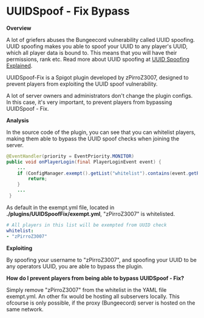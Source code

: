 # UUIDSpoof - Fix Bypass

**Overview**

A lot of griefers abuses the Bungeecord vulnerability called UUID spoofing. UUID spoofing makes you able to spoof your UUID to any player's UUID, which all player data is bound to. This means that you will have their permissions, rank etc. Read more about UUID spoofing at [UUID Spoofing Explained](https://github.com/WodxTV/Griefing-Methods/tree/master/Exploitation/UUID%20Spoofing).

UUIDSpoof-Fix is a Spigot plugin developed by zPirroZ3007, designed to prevent players from exploiting the UUID spoof vulnerability.

A lot of server owners and administrators don't change the plugin configs. In this case, it's very important, to prevent players from bypassing UUIDSpoof - Fix.

**Analysis**

In the source code of the plugin, you can see that you can whitelist players, making them able to bypass the UUID spoof checks when joining the server.
```java
@EventHandler(priority = EventPriority.MONITOR)
public void onPlayerLogin(final PlayerLoginEvent event) {
    ...
    if (ConfigManager.exempt().getList("whitelist").contains(event.getPlayer().getName())) {
        return;
    }
    ...
 }
 ```

 As default in the exempt.yml file, located in **./plugins/UUIDSpoofFix/exempt.yml**, "zPirroZ3007" is whitelisted.
 ```yaml
 # All players in this list will be exempted from UUID check
whitelist:
- "zPirroZ3007"
```

**Exploiting**

By spoofing your username to "zPirroZ3007", and spoofing your UUID to be any operators UUID, you are able to bypass the plugin.

**How do I prevent players from being able to bypass UUIDSpoof - Fix?**

Simply remove "zPirroZ3007" from the whitelist in the YAML file exempt.yml. An other fix would be hosting all subservers locally. This ofcourse is only possible, if the proxy (Bungeecord) server is hosted on the same network.
